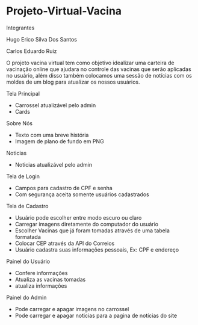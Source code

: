 # Projeto-Virtual-Vacina

Integrantes 


Hugo Erico Silva Dos Santos

Carlos Eduardo Ruiz


O projeto vacina virtual tem como objetivo idealizar uma carteira de vacinação online que ajudara no controle das vacinas que serão aplicadas no usuário, além disso também colocamos uma sessão de notícias com os moldes de um blog para atualizar os nossos usuários.


Tela Principal

- Carrossel atualizável pelo admin
- Cards 

Sobre Nós

- Texto com uma breve história 
- Imagem de plano de fundo em PNG

Noticias

- Noticias atualizável pelo admin

Tela de Login

- Campos para cadastro de CPF e senha
- Com segurança aceita somente usuários cadastrados

Tela de Cadastro

- Usuário pode escolher entre modo escuro ou claro
- Carregar imagens diretamente do computador do usuário
- Escolher Vacinas que já foram tomadas através de uma tabela formatada
- Colocar CEP através da API do Correios
- Usuário cadastra suas informações pessoais, Ex: CPF e endereço

Painel do Usuário

- Confere informações
- Atualiza as vacinas tomadas
- atualiza informações

Painel do Admin

- Pode carregar e apagar imagens no carrossel
- Pode carregar e apagar noticias para a pagina de notícias do site